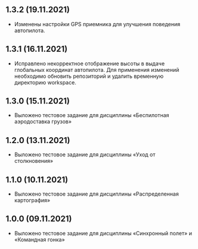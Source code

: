 1.3.2 (19.11.2021)
-----------------
* Изменены настройки GPS приемника для улучшения поведения автопилота.

1.3.1 (16.11.2021)
-----------------
* Исправлено некорректное отображение высоты в выдаче глобальных координат автопилота.
Для применения изменений необходимо обновить репозиторий и удалить временную директорию workspace.

1.3.0 (15.11.2021)
-----------------
* Выложено тестовое задание для дисциплины «Беспилотная аэродоставка грузов»

1.2.0 (13.11.2021)
-----------------
* Выложено тестовое задание для дисциплины «Уход от столкновения»

1.1.0 (10.11.2021)
-----------------
* Выложено тестовое задание для дисциплины «Распределенная картография»

1.0.0 (09.11.2021)
-----------------
* Выложено тестовое задание для дисциплины «Синхронный полет» и «Командная гонка»

